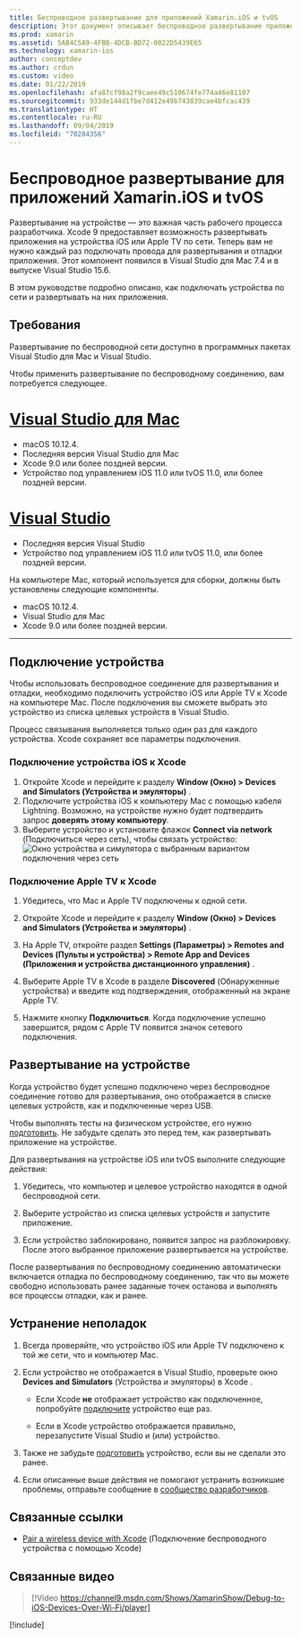 ```yaml
---
title: Беспроводное развертывание для приложений Xamarin.iOS и tvOS
description: Этот документ описывает беспроводное развертывание приложения Xamarin.iOS на устройстве iOS из Visual Studio для Mac или Visual Studio 2019.
ms.prod: xamarin
ms.assetid: 5AB4C5A9-4FBB-4DCB-BD72-0022D5439E65
ms.technology: xamarin-ios
author: conceptdev
ms.author: crdun
ms.custom: video
ms.date: 01/22/2019
ms.openlocfilehash: afa87cf98a2f9caee49c510674fe774a46e81107
ms.sourcegitcommit: 933de144d1fbe7d412e49b743839cae4bfcac439
ms.translationtype: HT
ms.contentlocale: ru-RU
ms.lasthandoff: 09/04/2019
ms.locfileid: "70284356"
---
```

# <a name="wireless-deployment-for-xamarinios-and-tvos-apps"></a>Беспроводное развертывание для приложений Xamarin.iOS и tvOS

Развертывание на устройстве — это важная часть рабочего процесса разработчика. Xcode 9 предоставляет возможность развертывать приложения на устройства iOS или Apple TV по сети. Теперь вам не нужно каждый раз подключать провода для развертывания и отладки приложения. Этот компонент появился в Visual Studio для Mac 7.4 и в выпуске Visual Studio 15.6.

В этом руководстве подробно описано, как подключать устройства по сети и развертывать на них приложения.

## <a name="requirements"></a>Требования

Развертывание по беспроводной сети доступно в программных пакетах Visual Studio для Mac и Visual Studio.

Чтобы применить развертывание по беспроводному соединению, вам потребуется следующее.

# <a name="visual-studio-for-mactabmacos"></a>[Visual Studio для Mac](#tab/macos)

- macOS 10.12.4.
- Последняя версия Visual Studio для Mac
- Xcode 9.0 или более поздней версии.
- Устройство под управлением iOS 11.0 или tvOS 11.0, или более поздней версии.

# <a name="visual-studiotabwindows"></a>[Visual Studio](#tab/windows)

- Последняя версия Visual Studio
- Устройство под управлением iOS 11.0 или tvOS 11.0, или более поздней версии.

На компьютере Mac, который используется для сборки, должны быть установлены следующие компоненты.

- macOS 10.12.4.
- Visual Studio для Mac
- Xcode 9.0 или более поздней версии.

-----

## <a name="connecting-a-device"></a>Подключение устройства

Чтобы использовать беспроводное соединение для развертывания и отладки, необходимо подключить устройство iOS или Apple TV к Xcode на компьютере Mac. После подключения вы сможете выбрать это устройство из списка целевых устройств в Visual Studio. 

Процесс связывания выполняется только один раз для каждого устройства. Xcode сохраняет все параметры подключения.

<a name="pair" />

### <a name="pairing-an-ios-device-with-xcode"></a>Подключение устройства iOS к Xcode

1. Откройте Xcode и перейдите к разделу **Window (Окно) > Devices and Simulators (Устройства и эмуляторы)** .
2. Подключите устройства iOS к компьютеру Mac с помощью кабеля Lightning. Возможно, на устройстве нужно будет подтвердить запрос **доверять этому компьютеру**.
3. Выберите устройство и установите флажок **Connect via network** (Подключиться через сеть), чтобы связать устройство:  ![Окно устройства и симулятора с выбранным вариантом подключения через сеть](wireless-deployment-images/image2.png)

### <a name="pairing-an-apple-tv-with-xcode"></a>Подключение Apple TV к Xcode

1. Убедитесь, что Mac и Apple TV подключены к одной сети.

2. Откройте Xcode и перейдите к разделу **Window (Окно) > Devices and Simulators (Устройства и эмуляторы)** .

3. На Apple TV, откройте раздел **Settings (Параметры) > Remotes and Devices (Пульты и устройства) > Remote App and Devices (Приложения и устройства дистанционного управления)** .

4. Выберите Apple TV в Xcode в разделе **Discovered** (Обнаруженные устройства) и введите код подтверждения, отображенный на экране Apple TV.

5. Нажмите кнопку **Подключиться**. Когда подключение успешно завершится, рядом с Apple TV появится значок сетевого подключения.

## <a name="deploy-to-a-device"></a>Развертывание на устройстве

Когда устройство будет успешно подключено через беспроводное соединение готово для развертывания, оно отображается в списке целевых устройств, как и подключенные через USB.

Чтобы выполнять тесты на физическом устройстве, его нужно [подготовить](~/ios/get-started/installation/device-provisioning/index.md). Не забудьте сделать это перед тем, как развертывать приложение на устройстве. 

Для развертывания на устройстве iOS или tvOS выполните следующие действия:

1. Убедитесь, что компьютер и целевое устройство находятся в одной беспроводной сети. 

2. Выберите устройство из списка целевых устройств и запустите приложение.

3. Если устройство заблокировано, появится запрос на разблокировку. После этого выбранное приложение развертывается на устройстве.

После развертывания по беспроводному соединению автоматически включается отладка по беспроводному соединению, так что вы можете свободно использовать ранее заданные точек останова и выполнять все процессы отладки, как и ранее.

## <a name="troubleshooting"></a>Устранение неполадок

1. Всегда проверяйте, что устройство iOS или Apple TV подключено к той же сети, что и компьютер Mac.

2. Если устройство не отображается в Visual Studio, проверьте окно **Devices and Simulators** (Устройства и эмуляторы) в Xcode . 

    - Если Xcode **не** отображает устройство как подключенное, попробуйте [подключите](#pair) устройство еще раз.

    - Если в Xcode устройство отображается правильно, перезапустите Visual Studio и (или) устройство.

3. Также не забудьте [подготовить](~/ios/get-started/installation/device-provisioning/index.md) устройство, если вы не сделали это ранее.

4. Если описанные выше действия не помогают устранить возникшие проблемы, отправьте сообщение в [сообщество разработчиков](https://developercommunity.visualstudio.com/spaces/41/index.html).

## <a name="related-links"></a>Связанные ссылки

- [Pair a wireless device with Xcode](https://help.apple.com/xcode/mac/9.0/index.html?localePath=en.lproj#/devbc48d1bad) (Подключение беспроводного устройства с помощью Xcode)

## <a name="related-video"></a>Связанные видео

> [!Video https://channel9.msdn.com/Shows/XamarinShow/Debug-to-iOS-Devices-Over-Wi-Fi/player]

[!include[](~/essentials/includes/xamarin-show-essentials.md)]
